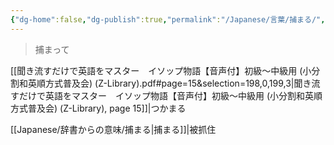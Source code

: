 ```yaml
---
{"dg-home":false,"dg-publish":true,"permalink":"/Japanese/言葉/捕まる/","dgPassFrontmatter":true}
---
```




>  捕まって

[[聞き流すだけで英語をマスター　イソップ物語【音声付】初級～中級用 (小分割和英順方式普及会) (Z-Library).pdf#page=15&selection=198,0,199,3|聞き流すだけで英語をマスター　イソップ物語【音声付】初級～中級用 (小分割和英順方式普及会) (Z-Library), page 15]]|つかまる

[[Japanese/辞書からの意味/捕まる\|捕まる]]|被抓住
